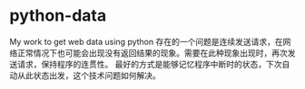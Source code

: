 python-data
===========

My work to get web data using python
存在的一个问题是连续发送请求，在网络正常情况下也可能会出现没有返回结果的现象。需要在此种现象出现时，再次发送请求，保持程序的连贯性。
最好的方式是能够记忆程序中断时的状态，下次自动从此状态出发，这个技术问题如何解决。
